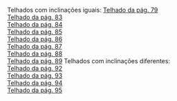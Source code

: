 Telhados com inclinações iguais:
<a href="https://github.com/paulohscwb/geometria-descritiva/blob/main/telhados/casa.html" target="_blank">Telhado da pág. 79</a>
<br><a href="https://github.com/paulohscwb/geometria-descritiva/blob/main/telhados/telhado33.html" target="_blank">Telhado da pág. 83</a>
<br><a href="https://github.com/paulohscwb/geometria-descritiva/blob/main/telhados/telhado34.html" target="_blank">Telhado da pág. 84</a>
<br><a href="https://github.com/paulohscwb/geometria-descritiva/blob/main/telhados/telhado35.html" target="_blank">Telhado da pág. 85</a>
<br><a href="https://github.com/paulohscwb/geometria-descritiva/blob/main/telhados/telhado36.html" target="_blank">Telhado da pág. 86</a>
<br><a href="https://github.com/paulohscwb/geometria-descritiva/blob/main/telhados/telhado37.html" target="_blank">Telhado da pág. 87</a>
<br><a href="https://github.com/paulohscwb/geometria-descritiva/blob/main/telhados/telhado38.html" target="_blank">Telhado da pág. 88</a>
<br><a href="https://github.com/paulohscwb/geometria-descritiva/blob/main/telhados/telhado39.html" target="_blank">Telhado da pág. 89</a>
Telhados com inclinações diferentes:
<br><a href="https://github.com/paulohscwb/geometria-descritiva/blob/main/telhados/telhado43.html" target="_blank">Telhado da pág. 92</a>
<br><a href="https://github.com/paulohscwb/geometria-descritiva/blob/main/telhados/telhado44.html" target="_blank">Telhado da pág. 93</a>
<br><a href="https://github.com/paulohscwb/geometria-descritiva/blob/main/telhados/telhado45.html" target="_blank">Telhado da pág. 94</a>
<br><a href="https://github.com/paulohscwb/geometria-descritiva/blob/main/telhados/telhado46.html" target="_blank">Telhado da pág. 95</a>
